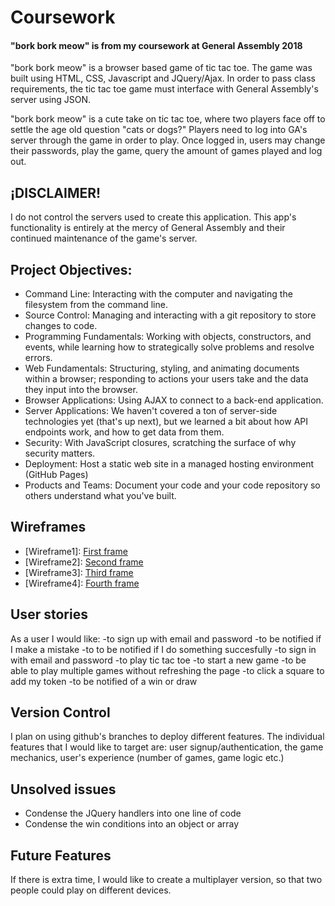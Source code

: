 # Coursework
<h4>"bork bork meow" is from my coursework at General Assembly 2018 </h4>

"bork bork meow" is a browser based game of tic tac toe. The game was built using
HTML, CSS, Javascript and JQuery/Ajax. In order to pass class requirements,
the tic tac toe game must interface with General Assembly's server using
JSON.

"bork bork meow" is a cute take on tic tac toe, where two players face off to
settle the age old question "cats or dogs?" Players need to log into GA's server
through the game in order to play. Once logged in, users may change their passwords,
play the game, query the amount of games played and log out.

## ¡DISCLAIMER!
I do not control the servers used to create this application. This app's functionality
is entirely at the mercy of General Assembly and their continued maintenance
of the game's server.

## Project Objectives:
- Command Line: Interacting with the computer and navigating the filesystem
from the command line.
- Source Control: Managing and interacting with a git repository to store
changes to code.
- Programming Fundamentals: Working with objects, constructors, and events, while
learning how to strategically solve problems and resolve errors.
- Web Fundamentals: Structuring, styling, and animating documents within a
browser; responding to actions your users take and the data they input into the browser.
- Browser Applications: Using AJAX to connect to a back-end application.
- Server Applications: We haven't covered a ton of server-side technologies yet
(that's up next), but we learned a bit about how API endpoints work, and how to get data from them.
- Security: With JavaScript closures, scratching the surface of why security matters.
- Deployment: Host a static web site in a managed hosting environment (GitHub Pages)
- Products and Teams: Document your code and your code repository so others understand what you've built.

## Wireframes

- [Wireframe1]: <a href ="https://i.imgur.com/c9bva13.jpg"> First frame </a>
- [Wireframe2]: <a href ="https://i.imgur.com/lGIx80A.jpg"> Second frame </a>
- [Wireframe3]: <a href ="https://i.imgur.com/2bwadfp.jpg"> Third frame </a>
- [Wireframe4]: <a href ="https://i.imgur.com/kZtfbOp.jpg"> Fourth frame </a>

## User stories
As a user I would like:
-to sign up with email and password
-to be notified if I make a mistake
-to to be notified if I do something succesfully
-to sign in with email and password
-to play tic tac toe
-to start a new game
-to be able to play multiple games without refreshing the page
-to click a square to add my token
-to be notified of a win or draw

## Version Control
I plan on using github's branches to deploy different features. The individual
features that I would like to target are: user signup/authentication, the game
mechanics, user's experience (number of games, game logic etc.)

## Unsolved issues
- Condense the JQuery handlers into one line of code
- Condense the win conditions into an object or array

## Future Features
If there is extra time, I would like to create a multiplayer version, so that
two people could play on different devices.
